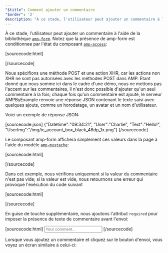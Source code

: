 ```yaml
---
"$title": Comment ajouter un commentaire
"$order": '2'
description: "À ce stade, l'utilisateur peut ajouter un commentaire à l'aide de la bibliothèque amp-form. Notez que la présence de amp-form conditionnée par l'état du composant amp-access ..."
---
```


<amp-img src="/static/img/comment.png" alt="Add comment" height="325" width="300"></amp-img>

À ce stade, l'utilisateur peut ajouter un commentaire à l'aide de la bibliothèque [`amp-form`](../../../../documentation/components/reference/amp-form.md). Notez que la présence de amp-form est conditionnee par l'état du composant [`amp-access`](../../../../documentation/components/reference/amp-access.md):

[sourcecode:html]
<form amp-access="loggedIn" amp-access-hide method="post" action-xhr="<%host%>/samples_templates/comment_section/submit-comment-xhr" target="_top">
[/sourcecode]

Nous spécifions une méthode POST et une action XHR, car les actions non XHR ne sont pas autorisées avec les méthodes POST dans AMP. Étant donné que nous somme ici dans le cadre d'une démo, nous ne mettons pas l'accent sur les commentaires, il n'est donc possible d'ajouter qu'un seul commentaire à la fois; chaque fois qu'un commentaire est ajouté, le serveur AMPByExample renvoie une réponse JSON contenant le texte saisi avec quelques ajouts, comme un horodatage, un avatar et un nom d'utilisateur.

Voici un exemple de réponse JSON:

[sourcecode:json] {"Datetime":"09:34:21", "User":"Charlie", "Text":"Hello!", "UserImg":"/img/ic_account_box_black_48dp_1x.png"} [/sourcecode]

Le composant amp-form affichera simplement ces valeurs dans la page à l'aide du modèle [`amp-mustache`](../../../../documentation/components/reference/amp-mustache.md):

[sourcecode:html]
<div submit-success>
  <template type="amp-mustache">
    <div class="comment-user">
      <amp-img width="44" class="user-avatar" height="44" alt="user" src="{{UserImg}}"></amp-img>
      <div class="card comment">
        <p><span class="user">{% raw %}{{User}}{% endraw %}</span><span class="date">{% raw %}{{Datetime}}{% endraw %}</span></p>
        <p>{% raw %}{{Text}}{% endraw %}</p>
      </div>
    </div>
  </template>
</div>
[/sourcecode]

Dans cet exemple, nous vérifions uniquement si la valeur du commentaire n'est pas vide; si la valeur est vide, nous retournons une erreur qui provoque l'exécution du code suivant

[sourcecode:html]
<div submit-error>
  <template type="amp-mustache">
    Error! Looks like something went wrong with your comment, please try to submit it again.
  </template>
</div>
[/sourcecode]

En guise de touche supplémentaire, nous ajoutons l'attribut `required` pour imposer la présence de texte de commentaire avant l'envoi:

<amp-img src="/static/img/enforce-comment.png" alt="Enforce comment" height="325" width="300"></amp-img>

[sourcecode:html]
<input type="text" class="data-input" name="text" placeholder="Your comment..." required>
[/sourcecode]

Lorsque vous ajoutez un commentaire et cliquez sur le bouton d'envoi, vous voyez un écran similaire à celui-ci:

<amp-img src="/static/img/logout-button.png" alt="Comment added" height="352" width="300"></amp-img>
